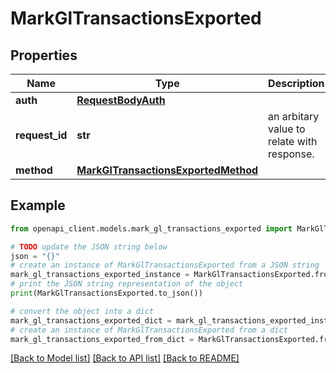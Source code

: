 # MarkGlTransactionsExported


## Properties

Name | Type | Description | Notes
------------ | ------------- | ------------- | -------------
**auth** | [**RequestBodyAuth**](RequestBodyAuth.md) |  | 
**request_id** | **str** | an arbitary value to relate with response. | [optional] 
**method** | [**MarkGlTransactionsExportedMethod**](MarkGlTransactionsExportedMethod.md) |  | 

## Example

```python
from openapi_client.models.mark_gl_transactions_exported import MarkGlTransactionsExported

# TODO update the JSON string below
json = "{}"
# create an instance of MarkGlTransactionsExported from a JSON string
mark_gl_transactions_exported_instance = MarkGlTransactionsExported.from_json(json)
# print the JSON string representation of the object
print(MarkGlTransactionsExported.to_json())

# convert the object into a dict
mark_gl_transactions_exported_dict = mark_gl_transactions_exported_instance.to_dict()
# create an instance of MarkGlTransactionsExported from a dict
mark_gl_transactions_exported_from_dict = MarkGlTransactionsExported.from_dict(mark_gl_transactions_exported_dict)
```
[[Back to Model list]](../README.md#documentation-for-models) [[Back to API list]](../README.md#documentation-for-api-endpoints) [[Back to README]](../README.md)



